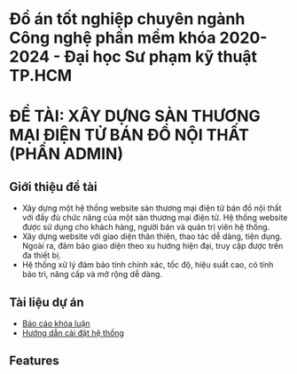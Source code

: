 # Đồ án tốt nghiệp chuyên ngành Công nghệ phần mềm khóa 2020-2024 - Đại học Sư phạm kỹ thuật TP.HCM
# ĐỀ TÀI: XÂY DỰNG SÀN THƯƠNG MẠI ĐIỆN TỬ BÁN ĐỒ NỘI THẤT (PHẦN ADMIN)

## Giới thiệu đề tài
- Xây dựng một hệ thống website sàn thương mại điện tử bán đồ nội thất với đầy đủ chức năng của một sàn thương mại điện tử. Hệ thống website được sử dụng cho khách hàng, người bán và quản trị viên hệ thống.
- Xây dựng website với giao diện thân thiện, thao tác dễ dàng, tiện dụng. Ngoài ra, đảm bảo giao diện theo xu hướng hiện đại, truy cập được trên đa thiết bị.
- Hệ thống xử lý đảm bảo tính chính xác, tốc độ, hiệu suất cao, có tính bảo trì, nâng cấp và mở rộng dễ dàng.

## Tài liệu dự án
- [Báo cáo khóa luận](https://docs.google.com/document/d/15J2mERXNiBHYnkTrlCfibHLnz4T73Ly9/edit?usp=sharing&ouid=101544859817709771813&rtpof=true&sd=true)
- [Hướng dẫn cài đặt hệ thống](https://docs.google.com/document/d/1BrxCXBNBcYCatq6CsOVdtcrwokIzW6nRttYZyES-kbg/edit?usp=sharing)
## Features
